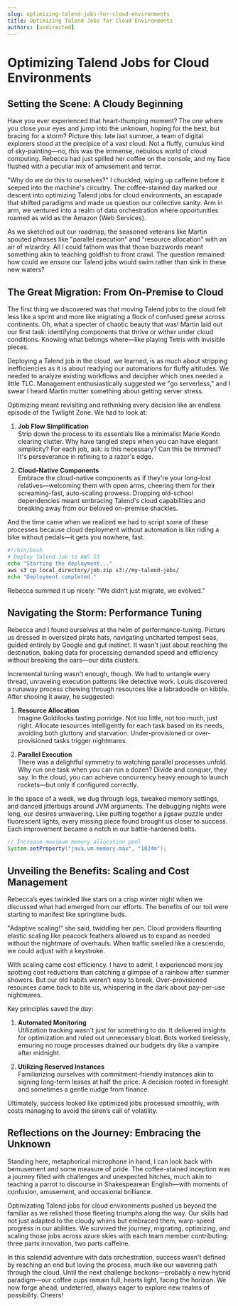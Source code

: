 ```yaml
---
slug: optimizing-talend-jobs-for-cloud-environments
title: Optimizing Talend Jobs for Cloud Environments
authors: [undirected]
---
```



# Optimizing Talend Jobs for Cloud Environments

## Setting the Scene: A Cloudy Beginning

Have you ever experienced that heart-thumping moment? The one where you close your eyes and jump into the unknown, hoping for the best, but bracing for a storm? Picture this: late last summer, a team of digital explorers stood at the precipice of a vast cloud. Not a fluffy, cumulus kind of sky-painting—no, this was the immense, nebulous world of cloud computing. Rebecca had just spilled her coffee on the console, and my face flushed with a peculiar mix of amusement and terror.

"Why do we do this to ourselves?" I chuckled, wiping up caffeine before it seeped into the machine's circuitry. The coffee-stained day marked our descent into optimizing Talend jobs for cloud environments, an escapade that shifted paradigms and made us question our collective sanity. Arm in arm, we ventured into a realm of data orchestration where opportunities roamed as wild as the Amazon (Web Services).

As we sketched out our roadmap, the seasoned veterans like Martin spouted phrases like "parallel execution" and "resource allocation" with an air of wizardry. All I could fathom was that those buzzwords meant something akin to teaching goldfish to front crawl. The question remained: how could we ensure our Talend jobs would swim rather than sink in these new waters?

## The Great Migration: From On-Premise to Cloud

The first thing we discovered was that moving Talend jobs to the cloud felt less like a sprint and more like migrating a flock of confused geese across continents. Oh, what a specter of chaotic beauty that was! Martin laid out our first task: identifying components that thrive or wither under cloud conditions. Knowing what belongs where—like playing Tetris with invisible pieces.

Deploying a Talend job in the cloud, we learned, is as much about stripping inefficiencies as it is about readying our automations for fluffy altitudes. We needed to analyze existing workflows and decipher which ones needed a little TLC. Management enthusiastically suggested we "go serverless," and I swear I heard Martin mutter something about getting server stress.

Optimizing meant revisiting and rethinking every decision like an endless episode of the Twilight Zone. We had to look at:

1. **Job Flow Simplification**  
   Strip down the process to its essentials like a minimalist Marie Kondo clearing clutter. Why have tangled steps when you can have elegant simplicity? For each job, ask: is this necessary? Can this be trimmed? It's perseverance in refining to a razor's edge.

2. **Cloud-Native Components**  
   Embrace the cloud-native components as if they're your long-lost relatives—welcoming them with open arms, cheering them for their screaming-fast, auto-scaling prowess. Dropping old-school dependencies meant embracing Talend's cloud capabilities and breaking away from our beloved on-premise shackles.

And the time came when we realized we had to script some of these processes because cloud deployment without automation is like riding a bike without pedals—it gets you nowhere, fast.

```bash
#!/bin/bash
# Deploy Talend Job to AWS S3
echo "Starting the deployment..."
aws s3 cp local_directory/job.zip s3://my-talend-jobs/
echo "Deployment completed."
```

Rebecca summed it up nicely: "We didn’t just migrate, we evolved."

## Navigating the Storm: Performance Tuning

Rebecca and I found ourselves at the helm of performance-tuning. Picture us dressed in oversized pirate hats, navigating uncharted tempest seas, guided entirely by Google and gut instinct. It wasn't just about reaching the destination, baking data for processing demanded speed and efficiency without breaking the oars—our data clusters.

Incremental tuning wasn't enough, though. We had to untangle every thread, unraveling execution patterns like detective work. Louis discovered a runaway process chewing through resources like a labradoodle on kibble. After shooing it away, he suggested:

1. **Resource Allocation**  
   Imagine Goldilocks tasting porridge. Not too little, not too much, just right. Allocate resources intelligently for each task based on its needs, avoiding both gluttony and starvation. Under-provisioned or over-provisioned tasks trigger nightmares.

2. **Parallel Execution**  
   There was a delightful symmetry to watching parallel processes unfold. Why run one task when you can run a dozen? Divide and conquer, they say. In the cloud, you can achieve concurrency heavy enough to launch rockets—but only if configured correctly.

In the space of a week, we dug through logs, tweaked memory settings, and danced jitterbugs around JVM arguments. The debugging nights were long, our desires unwavering. Like putting together a jigsaw puzzle under fluorescent lights, every missing piece found brought us closer to success. Each improvement became a notch in our battle-hardened belts.

```java
// Increase maximum memory allocation pool
System.setProperty("java.vm.memory.max", "1024m");
```

## Unveiling the Benefits: Scaling and Cost Management

Rebecca’s eyes twinkled like stars on a crisp winter night when we discussed what had emerged from our efforts. The benefits of our toil were starting to manifest like springtime buds.

"Adaptive scaling!" she said, twiddling her pen. Cloud providers flaunting elastic scaling like peacock feathers allowed us to expand as needed without the nightmare of overhauls. When traffic swelled like a crescendo, we could adjust with a keystroke.

With scaling came cost efficiency. I have to admit, I experienced more joy spotting cost reductions than catching a glimpse of a rainbow after summer showers. But our old habits weren’t easy to break. Over-provisioned resources came back to bite us, whispering in the dark about pay-per-use nightmares.

Key principles saved the day:

1. **Automated Monitoring**  
   Utilization tracking wasn't just for something to do. It delivered insights for optimization and ruled out unnecessary bloat. Bots worked tirelessly, ensuring no rouge processes drained our budgets dry like a vampire after midnight.

2. **Utilizing Reserved Instances**  
   Familiarizing ourselves with commitment-friendly instances akin to signing long-term leases at half the price. A decision rooted in foresight and sometimes a gentle nudge from finance.

Ultimately, success looked like optimized jobs processed smoothly, with costs managing to avoid the siren’s call of volatility.

## Reflections on the Journey: Embracing the Unknown

Standing here, metaphorical microphone in hand, I can look back with bemusement and some measure of pride. The coffee-stained inception was a journey filled with challenges and unexpected hitches, much akin to teaching a parrot to discourse in Shakespearean English—with moments of confusion, amusement, and occasional brilliance.

Optimizating Talend jobs for cloud environments pushed us beyond the familiar as we relished those fleeting triumphs along the way. Our skills had not just adapted to the cloudy whims but embraced them, warp-speed progress in our abilities. We survived the journey, migrating, optimizing, and scaling those jobs across azure skies with each team member contributing: three parts innovation, two parts caffeine.

In this splendid adventure with data orchestration, success wasn't defined by reaching an end but loving the process, much like our wavering path through the cloud. Until the next challenge beckons—probably a new hybrid paradigm—our coffee cups remain full, hearts light, facing the horizon. We now forge ahead, undeterred, always eager to explore new realms of possibility. Cheers!